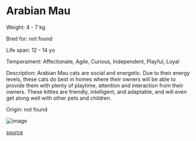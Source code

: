 # Arabian Mau

Weight: 4 - 7 kg

Bred for: not found 

Life span: 12 - 14 yo

Temperament: Affectionate, Agile, Curious, Independent, Playful, Loyal

Description: Arabian Mau cats are social and energetic. Due to their energy levels, these cats do best in homes where their owners will be able to provide them with plenty of playtime, attention and interaction from their owners. These kitties are friendly, intelligent, and adaptable, and will even get along well with other pets and children.

Origin: not found

![image](https://cdn2.thecatapi.com/images/k71ULYfRr.jpg)

[source](https://api.thecatapi.com/v1/breeds/amau)
